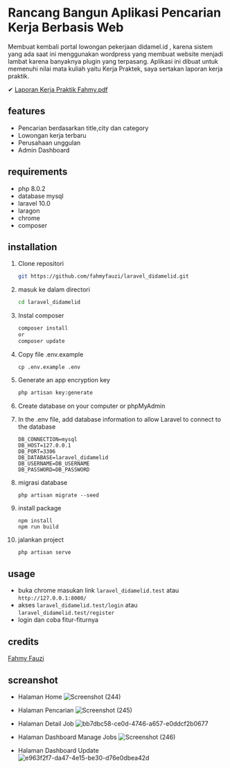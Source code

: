 # Rancang Bangun Aplikasi Pencarian Kerja Berbasis Web
Membuat kembali portal lowongan pekerjaan didamel.id , karena sistem yang ada saat ini menggunakan wordpress yang membuat website menjadi lambat karena banyaknya plugin yang terpasang. Aplikasi ini dibuat untuk memenuhi nilai mata kuliah yaitu Kerja Praktek, saya sertakan laporan kerja praktik.

✔ [Laporan Kerja Praktik Fahmy.pdf](https://drive.google.com/file/d/10ezCk_ZIxGMb5YLvhD69l-pWKcn2R8kI/view?usp=sharing)

## features
- Pencarian berdasarkan title,city dan category
- Lowongan kerja terbaru
- Perusahaan unggulan
- Admin Dashboard

## requirements
- php 8.0.2
- database mysql
- laravel 10.0
- laragon
- chrome
- composer

## installation

1. Clone repositori
    ```sh
    git https://github.com/fahmyfauzi/laravel_didamelid.git
    ```
2. masuk ke dalam directori
    ```sh
    cd laravel_didamelid
    ```
3. Instal composer
    ```sh
    composer install
    or
    composer update
    ```
4. Copy file .env.example 
    ```
    cp .env.example .env
    ```
4. Generate an app encryption key

    ```sh
    php artisan key:generate
    ```
5. Create database on your computer or phpMyAdmin
6. In the .env file, add database information to allow Laravel to connect to the database
    ```
    DB_CONNECTION=mysql
    DB_HOST=127.0.0.1
    DB_PORT=3306
    DB_DATABASE=laravel_didamelid
    DB_USERNAME=DB_USERNAME
    DB_PASSWORD=DB_PASSWORD
    ```
    
6. migrasi database
    ```
    php artisan migrate --seed
    ```
7. install package
    ```
    npm install
    npm run build
    ```
    
8. jalankan project
    ```sh
   php artisan serve
    ```


## usage
- buka chrome masukan link ```laravel_didamelid.test``` atau ``` http://127.0.0.1:8000/ ```
- akses ```laravel_didamelid.test/login``` atau ``` laravel_didamelid.test/register ```
- login dan coba fitur-fiturnya

## credits

[Fahmy Fauzi ](https://github.com/fahmyfauzi)

## screanshot
- Halaman Home
  ![Screenshot (244)](https://github.com/fahmyfauzi/laravel_didamelid/assets/58255031/79421503-06c2-4c8b-87ca-0bdb398d7f00)

- Halaman Pencarian
  ![Screenshot (245)](https://github.com/fahmyfauzi/laravel_didamelid/assets/58255031/ada95c41-bb83-47c9-9cc4-da56a6f568ae)

- Halaman Detail Job
  ![bb7dbc58-ce0d-4746-a657-e0ddcf2b0677](https://github.com/fahmyfauzi/laravel_didamelid/assets/58255031/1f6cf4b9-c307-45ff-9af8-37c39d59a571)

  
- Halaman Dashboard Manage Jobs
  ![Screenshot (246)](https://github.com/fahmyfauzi/laravel_didamelid/assets/58255031/813032e6-45ec-4b8d-af47-88727949e37a)

- Halaman Dashboard Update
  ![e963f2f7-da47-4e15-be30-d76e0dbea42d](https://github.com/fahmyfauzi/laravel_didamelid/assets/58255031/4dca0baa-8805-4abc-bc02-7a87bdeb27a6)
